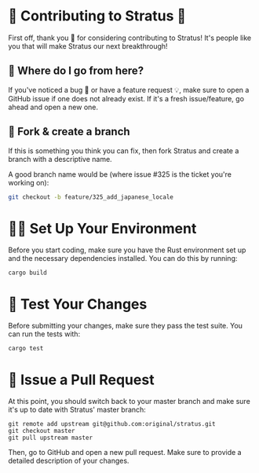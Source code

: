 # 🤝 Contributing to Stratus 🚀

First off, thank you 🙏 for considering contributing to Stratus! It's people like you that will make Stratus our next breakthrough!

## 🤷 Where do I go from here?

If you've noticed a bug 🐛 or have a feature request 💡, make sure to open a GitHub issue if one does not already exist. If it's a fresh issue/feature, go ahead and open a new one.

## 🍴 Fork & create a branch

If this is something you think you can fix, then fork Stratus and create a branch with a descriptive name.

A good branch name would be (where issue #325 is the ticket you're working on):

````sh
git checkout -b feature/325_add_japanese_locale
````

# 🏃‍♀️ Set Up Your Environment

Before you start coding, make sure you have the Rust environment set up and the necessary dependencies installed. You can do this by running:

````
cargo build
````

# 👀 Test Your Changes

Before submitting your changes, make sure they pass the test suite. You can run the tests with:

````
cargo test
````

# 📮 Issue a Pull Request
At this point, you should switch back to your master branch and make sure it's up to date with Stratus' master branch:
````
git remote add upstream git@github.com:original/stratus.git
git checkout master
git pull upstream master
````
Then, go to GitHub and open a new pull request. Make sure to provide a detailed description of your changes.